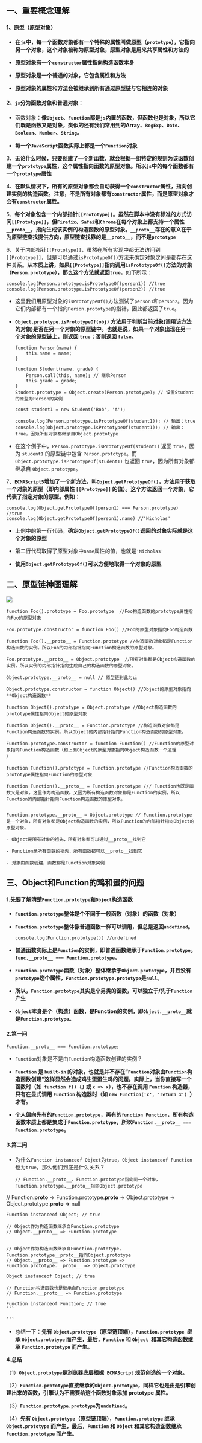 ## 一、重要概念理解 ##
#### 1、原型（原型对象）

- **在`js`中，每一个函数对象都有一个特殊的属性叫做原型（`prototype`），它指向另一个对象，这个对象被称为原型对象，原型对象是用来共享属性和方法的**

- **原型对象有一个`constructor`属性指向构造函数本身**

- **原型对象是一个普通的对象，它包含属性和方法**

- **原型对象的属性和方法会被继承到所有通过原型链与它相连的对象**

#### 2、`js`分为函数对象和普通对象：

   - 函数对象：**像`Object`、`Function`都是`js`内置的函数，但函数也是对象，所以它们既是函数又是对象，类似的还有我们常用到的Array、`RegExp`、`Date`、`Boolean`、`Number`、`String`。**
   
   - **每一个`JavaScript`函数实际上都是一个`Function`对象**

3、**无论什么时候，只要创建了一个新函数，就会根据一组特定的规则为该函数创建一个`prototype`属性，这个属性指向函数的原型对象。所以`js`中的每个函数都有一个`prototype`属性**

4、**在默认情况下，所有的原型对象都会自动获得一个`constructor`属性，指向创建实例的构造函数。注意，不是所有对象都有`constructor`属性，而是原型对象才会有`constructor`属性。**

5、**每个对象包含一个内部指针`[[Prototype]]`。虽然在脚本中没有标准的方式访问`[[Prototype]]`，但`Firefix`、`Safai`和`Chrome`在每个对象上都支持一个属性`__proto__`，指向生成该实例的构造函数的原型对象。`__proto__`存在的意义在于为原型链查找提供方向，原型链查找靠的是`__proto__`，而不是`prototype`**

6、关于内部指针`[[Prototype]]`，虽然在所有实现中都无法访问到`[[Prototype]]`，但是可以通过`isPrototypeOf()`方法来确定对象之间是都存在这种关系。**从本质上讲，如果`[[Prototype]]`指向调用`isPrototypeOf()`方法的对象（`Person.prototype`），那么这个方法就返回`true`**，如下所示：

```
console.log(Person.prototype.isPrototypeOf(person1)) //true
console.log(Person.prototype.isPrototypeOf(person2)) //true
```

   - 这里我们用原型对象的`isPrototypeOf()`方法测试了`person1`和`person2`。因为它们内部都有一个指向`Person.prototype`的指针，因此都返回了`true`。

   - **`Object.prototype.isPrototypeOf(obj)` 方法用于判断当前对象(调用该方法的对象)是否在另一个对象的原型链中。也就是说，如果一个对象出现在另一个对象的原型链上，则返回 `true`；否则返回 `false`。**

     ```
     function Person(name) {
         this.name = name;
     }
      
     function Student(name, grade) {
         Person.call(this, name); // 继承Person
         this.grade = grade;
     }
     Student.prototype = Object.create(Person.prototype); // 设置Student的原型为Person的实例
      
     const student1 = new Student('Bob', 'A');
      
     console.log(Person.prototype.isPrototypeOf(student1)); // 输出：true
     console.log(Object.prototype.isPrototypeOf(student1)); // 输出：true，因为所有对象都继承自Object.prototype
     ```

- 在这个例子中，`Person.prototype.isPrototypeOf(student1)` 返回 `true`，因为 `student1` 的原型链中包含 `Person.prototype`。而 `Object.prototype.isPrototypeOf(student1)` 也返回 `true`，因为所有对象都继承自 `Object.prototype`。

7、**`ECMAScript5`增加了一个新方法，叫`Object.getPrototypeOf()`，方法用于获取一个对象的原型（即内部属性 `[[Prototype]]` 的值）。这个方法返回一个对象，它代表了指定对象的原型。例如：**

```
console.log(Object.getPrototypeOf(person1) === Person.prototype) //true
console.log(Object.getPrototypeOf(person1).name) //'Nicholas'
```

   - 上例中的第一行代码，**确定`Object.getPrototypeOf()`返回的对象实际就是这个对象的原型**

   - 第二行代码取得了原型对象中`name`属性的值，也就是`'Nicholas'`

   - **使用`Object.getPrototypeOf()`可以方便地取得一个对象的原型**

## 二、原型链神图理解 ##

 ![](./images/原型.webp)

```
function Foo().prototype = Foo.prototype  //Foo构造函数的prototype属性指向Foo的原型对象

Foo.prototype.constructor = function Foo() //Foo的原型对象指向Foo构造函数

function Foo().__proto__ = Function.prototype //构造函数对象都是Function构造函数的实例。所以Foo的内部指针指向Function构造函数的原型对象。

Foo.prototype.__proto__ = Object.prototype  //所有对象都是Object构造函数的实例，所以实例的内部指针指向生成自己的构造函数的原型对象。

Object.prototype.__proto__ = null // 原型链到此为止

Object.prototype.constructor = function Object() //Object的原型对象指向**Object构造函数**

function Object().prototype = Object.prototype //Object构造函数的prototype属性指向Object的原型对象

function Object().__proto__ = Function.prototype //构造函数对象都是Function构造函数的实例。所以Object的内部指针指向Function构造函数的原型对象。

Function.prototype.constructor = function Function() //Function的原型对象指向Function构造函数（和上面Object的原型对象指向Object构造函数一个道理
）

function Function().prototype = Function.prototype //Function构造函数的prototype属性指向Function的原型对象

function Function().__proto__ = Function.prototype /// Function也既是函数又是对象，这里作为构造函数。又因为所有构造函数对象都是Function的实例，所以Function的内部指针指向Function构造函数的原型对象。


Function.prototype.__proto__ = Object.prototype // Function.prototype是一个对象，所有对象都是Object构造函数的实例，所以Function的内部指针指向Object的原型对象。

- Object是所有对象的祖先，所有对象都可以通过__proto__找到它

- Function是所有函数的祖先，所有函数都可以__proto__找到它

- 对象由函数创建，函数都是Function对象实例
```



## 三、Object和Function的鸡和蛋的问题 ##

#### 1.先要了解清楚`Function.prototype`和`Object`构造函数

- **`Function.prototype`整体是个不同于一般函数（对象）的函数（对象）**

- **`Function.prototype`整体像普通函数一样可以调用，但总是返回`undefined`。**

    ```
    console.log(Function.prototype()) //undefined
    ```

- **普通函数实际上是`Function`的实例，即普通函数继承于`Function.prototype`。`func.__proto__ === Function.prototype`。**

- **`Function.prototype`函数（对象）整体继承于`Object.prototype`，并且没有`prototype`这个属性，`Function.prototype.prototype`是`null`。**

- **所以，`Function.prototype`其实是个另类的函数，可以独立于/先于`Function`产生**

- **`Object`本身是个（构造）函数，是Function的实例，即`Object.__proto__`就是`Function.prototype`。**

#### 2.第一问

    Function.__proto__ === Function.prototype;

  - `Function`对象是不是由`Function`构造函数创建的实例？
- **`Function` 是 `built-in` 的对象，也就是并不存在“`Function`对象由`Function`构造函数创建”这样显然会造成鸡生蛋蛋生鸡的问题。实际上，当你直接写一个函数时（如` function f() {}` 或 `x => x`），也不存在调用 `Function` 构造器，只有在显式调用 `Function` 构造器时（如 `new Function('x', 'return x') `）才有。**
  
- **个人偏向先有的`Function.prototype`，再有的`function Function`，所有构造函数本质上都是集成于`Function.prototype`，所以`Function.__proto__ === Function.prototype`。**

#### 3.第二问

- 为什么`Function instanceof Object`为`true`，`Object instanceof Function`也为`true`，那么他们到底是什么关系？

    ```
    // Function.__proto__、Function.prototype指向同一个对象，Function.prototype.__proto__指向Object.prototype
// Function.__proto__ => Function.prototype.__proto__ => Object.prototype => Object.prototype.__proto__ => null
    
    Function instanceof Object; // true
    
    // Object作为构造函数继承自Function.prototype
    // Object.__proto__ => Function.prototype
    
    
    // Object作为构造函数继承自Function.prototype，Function.prototype__proto__指向Object.prototype
    // Object.__proto__ => Function.prototype => Function.prototype.__proto__ => Object.prototype
    
    Object instanceof Object; // true
    
    // Function构造函数也是继承自Function.prototype
    // Function.__proto__ => Function.prototype
    
    Function instanceof Function; // true
    ​```
    
    ```

- 总结一下：**先有 `Object.prototype`（原型链顶端），`Function.prototype `继承 `Object.prototype` 而产生，最后，`Function` 和 `Object `和其它构造函数继承 `Function.prototype` 而产生。**

**4.总结**

（1）**`Object.prototype`是浏览器底层根据` ECMAScript` 规范创造的一个对象。**

（2）**`Function.prototype`直接继承的`Object.prototype`，同样它也是由是引擎创建出来的函数，引擎认为不需要给这个函数对象添加 prototype 属性。**

（3）**`Function.prototype.prototype`为`undefined`。**

（4）**先有 `Object.prototype`（原型链顶端），`Function.prototype` 继承 `Object.prototype` 而产生，最后，`Function` 和 `Object` 和其它构造函数继承 `Function.prototype` 而产生。**


